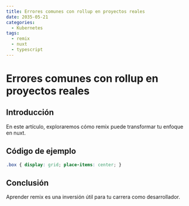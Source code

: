 ```yaml
---
title: Errores comunes con rollup en proyectos reales
date: 2035-05-21
categories:
  - Kubernetes
tags:
  - remix
  - nuxt
  - typescript
---
```


# Errores comunes con rollup en proyectos reales

## Introducción

En este artículo, exploraremos cómo remix puede transformar tu enfoque en nuxt.

## Código de ejemplo

```css
.box { display: grid; place-items: center; }
```

## Conclusión

Aprender remix es una inversión útil para tu carrera como desarrollador.